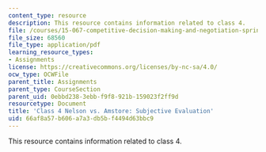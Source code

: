 ```yaml
---
content_type: resource
description: This resource contains information related to class 4.
file: /courses/15-067-competitive-decision-making-and-negotiation-spring-2011/66af8a57b606a7a3db5bf4494d63bbc9_MIT15_067S11_Cl4_Nl_Am_SE.pdf
file_size: 68560
file_type: application/pdf
learning_resource_types:
- Assignments
license: https://creativecommons.org/licenses/by-nc-sa/4.0/
ocw_type: OCWFile
parent_title: Assignments
parent_type: CourseSection
parent_uid: 0ebbd238-3ebb-f9f8-921b-159023f2ff9d
resourcetype: Document
title: 'Class 4 Nelson vs. Amstore: Subjective Evaluation'
uid: 66af8a57-b606-a7a3-db5b-f4494d63bbc9
---
```

This resource contains information related to class 4.